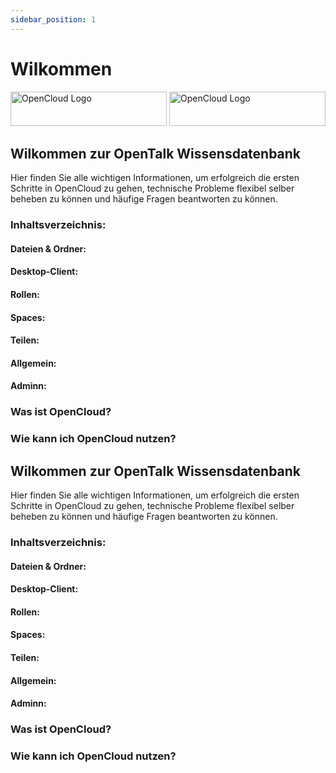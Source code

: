 ```yaml
---
sidebar_position: 1
---
```



# Wilkommen

<img class="light-mode-image" src="/img/oc-logo-petrol.svg" alt="OpenCloud Logo" width="250" height="55"/> 
<img class="dark-mode-image" src="/img/oc-logo-lilac.svg" alt="OpenCloud Logo" width="250" height="55"/>

## Wilkommen zur OpenTalk Wissensdatenbank

Hier finden Sie alle wichtigen Informationen, um erfolgreich die ersten Schritte in OpenCloud zu gehen, technische Probleme flexibel selber beheben zu können und häufige Fragen beantworten zu können.


### Inhaltsverzeichnis:

#### Dateien & Ordner: 

#### Desktop-Client:

#### Rollen:

#### Spaces:

#### Teilen:

#### Allgemein:

#### Adminn:


### Was ist OpenCloud?


### Wie kann ich OpenCloud nutzen?




## Wilkommen zur OpenTalk Wissensdatenbank

Hier finden Sie alle wichtigen Informationen, um erfolgreich die ersten Schritte in OpenCloud zu gehen, technische Probleme flexibel selber beheben zu können und häufige Fragen beantworten zu können.


### Inhaltsverzeichnis:

#### Dateien & Ordner: 

#### Desktop-Client:

#### Rollen:

#### Spaces:

#### Teilen:

#### Allgemein:

#### Adminn:


### Was ist OpenCloud?


### Wie kann ich OpenCloud nutzen?

